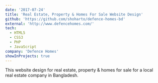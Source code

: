 ```yaml
---
date: '2017-07-24'
title: 'Real Estate, Property & Homes For Sale Website Design'
github: 'https://github.com/shoharto/defence-homes-bd'
external: 'http://www.defencehomes.com/'
tech:
  - HTML5
  - CSS3
  - PHP
  - JavaScript
company: 'Defence Homes'
showInProjects: true
---
```



This website design for real estate, property & homes for sale  for a local real estate company in Bangladesh.